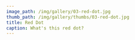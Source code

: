 ```yaml
---
image_path: /img/gallery/03-red-dot.jpg
thumb_path: /img/gallery/thumbs/03-red-dot.jpg
title: Red Dot
caption: What's this red dot?
---
```

